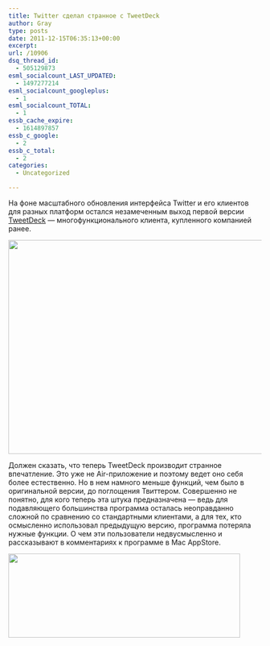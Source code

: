 ```yaml
---
title: Twitter сделал странное с TweetDeck
author: Gray
type: posts
date: 2011-12-15T06:35:13+00:00
excerpt:
url: /10906
dsq_thread_id:
  - 505129873
esml_socialcount_LAST_UPDATED:
  - 1497277214
esml_socialcount_googleplus:
  - 1
esml_socialcount_TOTAL:
  - 1
essb_cache_expire:
  - 1614897857
essb_c_google:
  - 2
essb_c_total:
  - 2
categories:
  - Uncategorized

---
```








На фоне масштабного обновления интерфейса Twitter и его клиентов для разных платформ остался незамеченным выход первой версии [TweetDeck][1] — многофункционального клиента, купленного компанией ранее.

<img src="https://i1.wp.com/s2.forumimg.net/blog/2011-12-15_03-34-22.png?resize=640%2C425" alt="" width="640" height="425" data-recalc-dims="1" /> 

Должен сказать, что теперь TweetDeck производит странное впечатление. Это уже не Air-приложение и поэтому ведет оно себя более естественно. Но в нем намного меньше функций, чем было в оригинальной версии, до поглощения Твиттером. Совершенно не понятно, для кого теперь эта штука предназначена — ведь для подавляющего большинства программа осталась неоправданно сложной по сравнению со стандартными клиентами, а для тех, кто осмысленно использовал предыдущую версию, программа потеряла нужные функции. О чем эти пользователи недвусмысленно и рассказывают в комментариях к программе в Mac AppStore.

<img src="https://i0.wp.com/s2.forumimg.net/blog/2011-12-15_03-46-27.png?resize=461%2C167" alt="" width="461" height="167" data-recalc-dims="1" />

 [1]: http://www.tweetdeck.com/